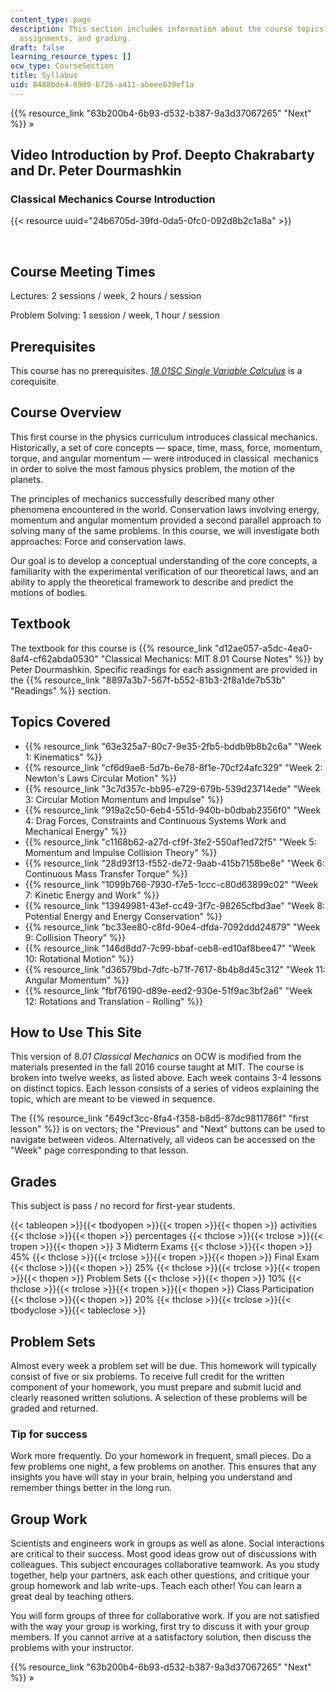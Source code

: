 ```yaml
---
content_type: page
description: This section includes information about the course topics, readings,
  assignments, and grading.
draft: false
learning_resource_types: []
ocw_type: CourseSection
title: Syllabus
uid: 8488bde4-6909-b726-a411-abeee039ef1a
---
```

{{% resource_link "63b200b4-6b93-d532-b387-9a3d37067265" "Next" %}} »

## Video Introduction by Prof. Deepto Chakrabarty and Dr. Peter Dourmashkin

### Classical Mechanics Course Introduction

{{< resource uuid="24b6705d-39fd-0da5-0fc0-092d8b2c1a8a" >}}

 

## Course Meeting Times

Lectures: 2 sessions / week, 2 hours / session

Problem Solving: 1 session / week, 1 hour / session

## Prerequisites

This course has no prerequisites. [*18.01SC Single Variable Calculus*](/courses/18-01sc-single-variable-calculus-fall-2010) is a corequisite.

## Course Overview

This first course in the physics curriculum introduces classical mechanics. Historically, a set of core concepts — space, time, mass, force, momentum, torque, and angular momentum — were introduced in classical  mechanics in order to solve the most famous physics problem, the motion of the planets.

The principles of mechanics successfully described many other phenomena encountered in the world. Conservation laws involving energy, momentum and angular momentum provided a second parallel approach to solving many of the same problems. In this course, we will investigate both approaches: Force and conservation laws.

Our goal is to develop a conceptual understanding of the core concepts, a familiarity with the experimental verification of our theoretical laws, and an ability to apply the theoretical framework to describe and predict the motions of bodies.

## Textbook

The textbook for this course is {{% resource_link "d12ae057-a5dc-4ea0-8af4-cf62abda0530" "Classical Mechanics: MIT 8.01 Course Notes" %}} by Peter Dourmashkin. Specific readings for each assignment are provided in the {{% resource_link "8897a3b7-567f-b552-81b3-2f8a1de7b53b" "Readings" %}} section.

## Topics Covered

- {{% resource_link "63e325a7-80c7-9e35-2fb5-bddb9b8b2c6a" "Week 1: Kinematics" %}}
- {{% resource_link "cf6d9ae8-5d7b-6e78-8f1e-70cf24afc329" "Week 2: Newton's Laws Circular Motion" %}}
- {{% resource_link "3c7d357c-bb95-e729-679b-539d23714ede" "Week 3: Circular Motion Momentum and Impulse" %}}
- {{% resource_link "919a2c50-6eb4-551d-940b-b0dbab2356f0" "Week 4: Drag Forces, Constraints and Continuous Systems Work and Mechanical Energy" %}}
- {{% resource_link "c1168b62-a27d-cf9f-3fe2-550af1ed72f5" "Week 5: Momentum and Impulse Collision Theory" %}}
- {{% resource_link "28d93f13-f552-de72-9aab-415b7158be8e" "Week 6: Continuous Mass Transfer Torque" %}}
- {{% resource_link "1099b766-7930-f7e5-1ccc-c80d63899c02" "Week 7: Kinetic Energy and Work" %}}
- {{% resource_link "13949981-43ef-cc49-3f7c-98265cfbd3ae" "Week 8: Potential Energy and Energy Conservation" %}}
- {{% resource_link "bc33ee80-c8fd-90e4-dfda-7092ddd24879" "Week 9: Collision Theory" %}}
- {{% resource_link "146d8dd7-7c99-bbaf-ceb8-ed10af8bee47" "Week 10: Rotational Motion" %}}
- {{% resource_link "d36579bd-7dfc-b71f-7617-8b4b8d45c312" "Week 11: Angular Momentum" %}}
- {{% resource_link "fbf76190-d89e-eed2-930e-51f9ac3bf2a6" "Week 12: Rotations and Translation - Rolling" %}}

## How to Use This Site

This version of 8.*01 Classical Mechanics* on OCW is modified from the materials presented in the fall 2016 course taught at MIT. The course is broken into twelve weeks, as listed above. Each week contains 3-4 lessons on distinct topics. Each lesson consists of a series of videos explaining the topic, which are meant to be viewed in sequence.

The {{% resource_link "649cf3cc-8fa4-f358-b8d5-87dc9811786f" "first lesson" %}} is on vectors; the "Previous" and "Next" buttons can be used to navigate between videos. Alternatively, all videos can be accessed on the "Week" page corresponding to that lesson.

## Grades

This subject is pass / no record for first-year students.

{{< tableopen >}}{{< tbodyopen >}}{{< tropen >}}{{< thopen >}}
activities
{{< thclose >}}{{< thopen >}}
percentages
{{< thclose >}}{{< trclose >}}{{< tropen >}}{{< thopen >}}
3 Midterm Exams
{{< thclose >}}{{< thopen >}}
45%
{{< thclose >}}{{< trclose >}}{{< tropen >}}{{< thopen >}}
Final Exam
{{< thclose >}}{{< thopen >}}
25%
{{< thclose >}}{{< trclose >}}{{< tropen >}}{{< thopen >}}
Problem Sets
{{< thclose >}}{{< thopen >}}
10%
{{< thclose >}}{{< trclose >}}{{< tropen >}}{{< thopen >}}
Class Participation
{{< thclose >}}{{< thopen >}}
20%
{{< thclose >}}{{< trclose >}}{{< tbodyclose >}}{{< tableclose >}}

## Problem Sets

Almost every week a problem set will be due. This homework will typically consist of five or six problems. To receive full credit for the written component of your homework, you must prepare and submit lucid and clearly reasoned written solutions. A selection of these problems will be graded and returned.

### Tip for success

Work more frequently. Do your homework in frequent, small pieces. Do a few problems one night, a few problems on another. This ensures that any insights you have will stay in your brain, helping you understand and remember things better in the long run.

## Group Work

Scientists and engineers work in groups as well as alone. Social interactions are critical to their success. Most good ideas grow out of discussions with colleagues. This subject encourages collaborative teamwork. As you study together, help your partners, ask each other questions, and critique your group homework and lab write-ups. Teach each other! You can learn a great deal by teaching others.

You will form groups of three for collaborative work. If you are not satisfied with the way your group is working, first try to discuss it with your group members. If you cannot arrive at a satisfactory solution, then discuss the problems with your instructor.

{{% resource_link "63b200b4-6b93-d532-b387-9a3d37067265" "Next" %}} »